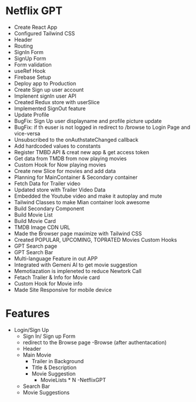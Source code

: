 # Netflix GPT
- Create React App
- Configured Tailwind CSS
- Header
- Routing
- SignIn Form
- SignUp Form
- Form validation
- useRef Hook
- Firebase Setup
- Deploy app to Production
- Create Sign up user account
- Implenent signIn user API
- Created Redux store with userSlice
- Implemented SignOut feature
- Update Profile
- BugFix: Sign Up user displayname and profile picture update
- BugFix: if th euser is not logged in redirect to /browse to Login Page and vice-versa
- Unsubscribed  to  the onAuthstateChanged callback
- Add hardcoded values to constants
- Register TMBD API & creat new app & get access token
- Get data from TMDB from now playing movies
- Custom Hook for Now playing movies
- Create new Slice for movies and add data
- Planning for MainContainer & Secondary container
- Fetch Data for Trailer video
- Updated store with Trailer Video Data
- Embedded the Youtube video and make it autoplay and mute
- Tailwind Classes to make Mian container look awesome
- Build Secondary Component
- Build Movie List
- Build Movie Card
- TMDB Image CDN URL
- Made the Browser page maximize with Tailwind CSS
- Created POPULAR, UPCOMING, TOPRATED Movies Custom Hooks
- GPT Search page
- GPT Search Bar
- Multi-language Feature in out APP
- Integrated with Gemeni AI to get movie suggestion
- Memotiazation is impleneted to reduce Newtork Call
- Fetach Trailer & Info for Movie card
- Custom Hook for Movie info
- Made Site Responsive for mobile device


# Features
- Login/Sign Up
    - Sign In/ Sign up Form
    - redirect to the Browse page
-Browse (after authentacation)
    - Header
    - Main Movie
        - Trailer in Background
        - Title & Description
        - Movie Suggestion
            - MovieLists * N
-NetflixGPT
    - Search Bar
    - Movie Suggestions